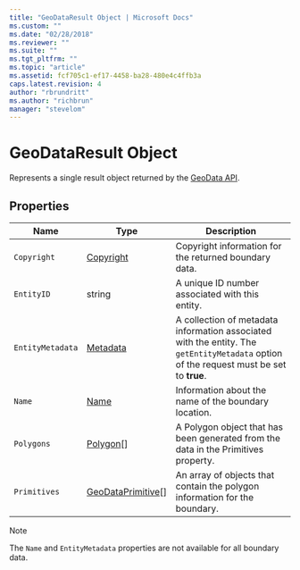 ```yaml
---
title: "GeoDataResult Object | Microsoft Docs"
ms.custom: ""
ms.date: "02/28/2018"
ms.reviewer: ""
ms.suite: ""
ms.tgt_pltfrm: ""
ms.topic: "article"
ms.assetid: fcf705c1-ef17-4458-ba28-480e4c4ffb3a
caps.latest.revision: 4
author: "rbrundritt"
ms.author: "richbrun"
manager: "stevelom"
---
```

# GeoDataResult Object
Represents a single result object returned by the [GeoData API](../spatial-data-services/geodata-api.md). 

## Properties

Name               | Type                      | Description
------------------ | ------------------------- | --------------------------------
`Copyright`          | [Copyright](../v8-web-control/copyright-object.md)                | Copyright information for the returned boundary data.
`EntityID`           | string                    | A unique ID number associated with this entity. 
`EntityMetadata`     | [Metadata](../v8-web-control/metadata-object.md)                 | A collection of metadata information associated with the entity. The `getEntityMetadata` option of the request must be set to **true**.
`Name`               | [Name](../v8-web-control/name-object.md)                     | Information about the name of the boundary location.
`Polygons`           | [Polygon](../v8-web-control/polygon-class.md)[]                 | A Polygon object that has been generated from the data in the Primitives property.
`Primitives`         | [GeoDataPrimitive](../v8-web-control/geodataprimitive-object.md)[]       | An array of objects that contain the polygon information for the boundary.

> [!NOTE]
> The `Name` and `EntityMetadata` properties are not available for all boundary data. 